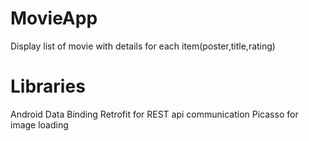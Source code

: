 # MovieApp
Display list of movie with details for each item(poster,title,rating)
# Libraries
Android Data Binding
Retrofit for REST api communication
Picasso for image loading
